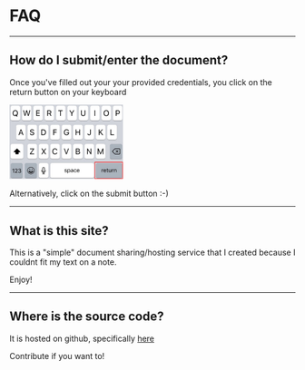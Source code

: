 # FAQ

---

## How do I submit/enter the document?
Once you've filled out your your provided credentials, you click on the return button on your keyboard

<img src="where-to-click-goddamnit.png" width=200/>

Alternatively, click on the submit button :-)

---

## What is this site?
This is a "simple" document sharing/hosting service that I created because I couldnt fit my text on a note. 

Enjoy!

---

## Where is the source code?

It is hosted on github, specifically [here](https://github.com/SpamixOfficial/docsystem)

Contribute if you want to!